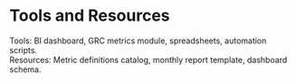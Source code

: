 # Tools and Resources
Tools: BI dashboard, GRC metrics module, spreadsheets, automation scripts.  
Resources: Metric definitions catalog, monthly report template, dashboard schema.
